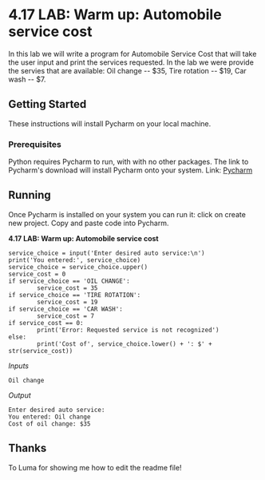 # 4.17 LAB: Warm up: Automobile service cost
In this lab we will write a program for Automobile Service Cost that will take the user input and print the services requested. In the lab we were provide the servies that are available: Oil change -- $35, Tire rotation -- $19, Car wash -- $7. 

## Getting Started
These instructions will install Pycharm on your local machine.

### Prerequisites
Python requires Pycharm to run, with with no other packages. The link to Pycharm's download will install Pycharm onto your system. 
Link: [Pycharm](https://www.jetbrains.com/pycharm/download/#section=windows) 

## Running
Once Pycharm is installed on your system you can run it:
click on create new project.
Copy and paste code into Pycharm. 

**4.17 LAB: Warm up: Automobile service cost**
```
service_choice = input('Enter desired auto service:\n')
print('You entered:', service_choice)
service_choice = service_choice.upper()
service_cost = 0
if service_choice == 'OIL CHANGE':
        service_cost = 35
if service_choice == 'TIRE ROTATION':
        service_cost = 19
if service_choice == 'CAR WASH':
        service_cost = 7
if service_cost == 0:
        print('Error: Requested service is not recognized')
else:
        print('Cost of', service_choice.lower() + ': $' + str(service_cost))
```       
        
 
*Inputs*
```
Oil change
``` 
*Output*
```
Enter desired auto service:
You entered: Oil change
Cost of oil change: $35
```

## Thanks
To Luma for showing me how to edit the readme file!
